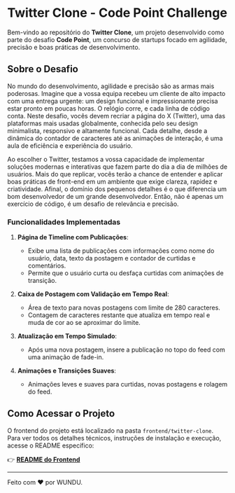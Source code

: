 # Twitter Clone - Code Point Challenge

Bem-vindo ao repositório do **Twitter Clone**, um projeto desenvolvido como parte do desafio **Code Point**, um concurso de startups focado em agilidade, precisão e boas práticas de desenvolvimento.

## Sobre o Desafio

No mundo do desenvolvimento, agilidade e precisão são as armas mais poderosas. Imagine que a vossa equipa recebeu um cliente de alto impacto com uma entrega urgente: um design funcional e impressionante precisa estar pronto em poucas horas. O relógio corre, e cada linha de código conta. Neste desafio, vocês devem recriar a página do X (Twitter), uma das plataformas mais usadas globalmente, conhecida pelo seu design minimalista, responsivo e altamente funcional. Cada detalhe, desde a dinâmica do contador de caracteres até as animações de interação, é uma aula de eficiência e experiência do usuário.

Ao escolher o Twitter, testamos a vossa capacidade de implementar soluções modernas e interativas que fazem parte do dia a dia de milhões de usuários. Mais do que replicar, vocês terão a chance de entender e aplicar boas práticas de front-end em um ambiente que exige clareza, rapidez e criatividade. Afinal, o domínio dos pequenos detalhes é o que diferencia um bom desenvolvedor de um grande desenvolvedor. Então, não é apenas um exercício de código, é um desafio de relevância e precisão.

### Funcionalidades Implementadas

1. **Página de Timeline com Publicações**:
   - Exibe uma lista de publicações com informações como nome do usuário, data, texto da postagem e contador de curtidas e comentários.
   - Permite que o usuário curta ou desfaça curtidas com animações de transição.

2. **Caixa de Postagem com Validação em Tempo Real**:
   - Área de texto para novas postagens com limite de 280 caracteres.
   - Contagem de caracteres restante que atualiza em tempo real e muda de cor ao se aproximar do limite.

3. **Atualização em Tempo Simulado**:
   - Após uma nova postagem, insere a publicação no topo do feed com uma animação de fade-in.

4. **Animações e Transições Suaves**:
   - Animações leves e suaves para curtidas, novas postagens e rolagem do feed.

## Como Acessar o Projeto

O frontend do projeto está localizado na pasta `frontend/twitter-clone`. Para ver todos os detalhes técnicos, instruções de instalação e execução, acesse o README específico:

👉 **[README do Frontend](frontend/twitter-clone/README.md)**

---

Feito com ❤️ por WUNDU.
